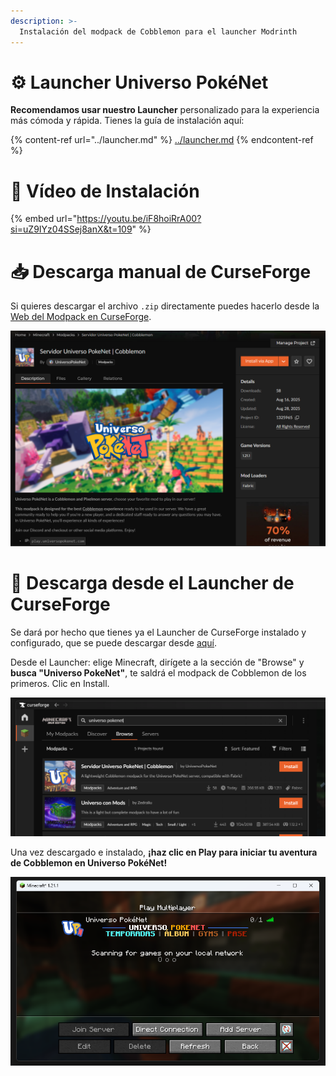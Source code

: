```yaml
---
description: >-
  Instalación del modpack de Cobblemon para el launcher Modrinth
---
```


# ⚙️ Launcher Universo PokéNet
**Recomendamos usar nuestro Launcher** personalizado para la experiencia más cómoda y rápida. Tienes la guía de instalación aquí:

{% content-ref url="../launcher.md" %} [../launcher.md](../launcher.md) {% endcontent-ref %}

# 🎥 Vídeo de Instalación
{% embed url="https://youtu.be/iF8hoiRrA00?si=uZ9IYz04SSej8anX&t=109" %}

# 📥 Descarga manual de CurseForge
Si quieres descargar el archivo `.zip` directamente puedes hacerlo desde la [Web del Modpack en CurseForge](https://www.curseforge.com/minecraft/modpacks/servidor-universo-pokenet-cobblemon).

<div style="text-align: center">
<img src="../../images/instalaciones/curseforge/curseforge1.png">
</div>

# 📁 Descarga desde el Launcher de CurseForge
Se dará por hecho que tienes ya el Launcher de CurseForge instalado y configurado, que se puede descargar desde [aquí](https://www.curseforge.com/download/app).

Desde el Launcher: elige Minecraft, dirígete a la sección de "Browse" y **busca "Universo PokeNet"**, te saldrá el modpack de Cobblemon de los primeros. Clic en Install.

<div style="text-align: center">
<img src="../../images/instalaciones/curseforge/curseforge2.png">
</div>

Una vez descargado e instalado, **¡haz clic en Play para iniciar tu aventura de Cobblemon en Universo PokéNet!**

<div style="text-align: center">
<img src="../../images/instalaciones/minecraftIniciado.png">
</div>